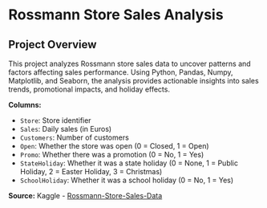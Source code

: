 # Rossmann Store Sales Analysis

## Project Overview
This project analyzes Rossmann store sales data to uncover patterns and factors affecting sales performance. Using Python, Pandas, Numpy, Matplotlib, and Seaborn, the analysis provides actionable insights into sales trends, promotional impacts, and holiday effects.

**Columns:**
- `Store`: Store identifier
- `Sales`: Daily sales (in Euros)
- `Customers`: Number of customers
- `Open`: Whether the store was open (0 = Closed, 1 = Open)
- `Promo`: Whether there was a promotion (0 = No, 1 = Yes)
- `StateHoliday`: Whether it was a state holiday (0 = None, 1 = Public Holiday, 2 = Easter Holiday, 3 = Christmas)
- `SchoolHoliday`: Whether it was a school holiday (0 = No, 1 = Yes)

**Source:**
Kaggle - [Rossmann-Store-Sales-Data](https://www.kaggle.com/competitions/rossmann-store-sales/data?select=train.csv)

